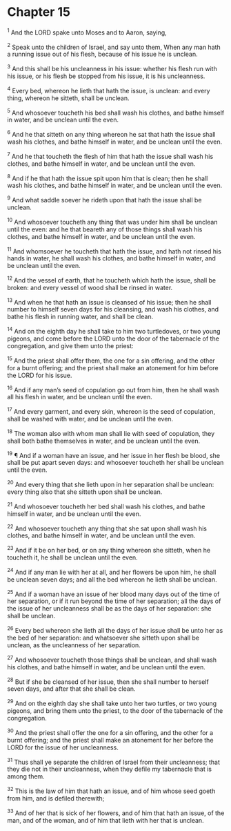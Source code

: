 # Chapter 15

<sup>1</sup> And the LORD spake unto Moses and to Aaron, saying, 

<sup>2</sup> Speak unto the children of Israel, and say unto them, When any man hath a running issue out of his flesh, because of his issue he is unclean. 

<sup>3</sup> And this shall be his uncleanness in his issue: whether his flesh run with his issue, or his flesh be stopped from his issue, it is his uncleanness. 

<sup>4</sup> Every bed, whereon he lieth that hath the issue, is unclean: and every thing, whereon he sitteth, shall be unclean. 

<sup>5</sup> And whosoever toucheth his bed shall wash his clothes, and bathe himself in water, and be unclean until the even. 

<sup>6</sup> And he that sitteth on any thing whereon he sat that hath the issue shall wash his clothes, and bathe himself in water, and be unclean until the even. 

<sup>7</sup> And he that toucheth the flesh of him that hath the issue shall wash his clothes, and bathe himself in water, and be unclean until the even. 

<sup>8</sup> And if he that hath the issue spit upon him that is clean; then he shall wash his clothes, and bathe himself in water, and be unclean until the even. 

<sup>9</sup> And what saddle soever he rideth upon that hath the issue shall be unclean. 

<sup>10</sup> And whosoever toucheth any thing that was under him shall be unclean until the even: and he that beareth any of those things shall wash his clothes, and bathe himself in water, and be unclean until the even. 

<sup>11</sup> And whomsoever he toucheth that hath the issue, and hath not rinsed his hands in water, he shall wash his clothes, and bathe himself in water, and be unclean until the even. 

<sup>12</sup> And the vessel of earth, that he toucheth which hath the issue, shall be broken: and every vessel of wood shall be rinsed in water. 

<sup>13</sup> And when he that hath an issue is cleansed of his issue; then he shall number to himself seven days for his cleansing, and wash his clothes, and bathe his flesh in running water, and shall be clean. 

<sup>14</sup> And on the eighth day he shall take to him two turtledoves, or two young pigeons, and come before the LORD unto the door of the tabernacle of the congregation, and give them unto the priest: 

<sup>15</sup> And the priest shall offer them, the one for a sin offering, and the other for a burnt offering; and the priest shall make an atonement for him before the LORD for his issue. 

<sup>16</sup> And if any man’s seed of copulation go out from him, then he shall wash all his flesh in water, and be unclean until the even. 

<sup>17</sup> And every garment, and every skin, whereon is the seed of copulation, shall be washed with water, and be unclean until the even. 

<sup>18</sup> The woman also with whom man shall lie with seed of copulation, they shall both bathe themselves in water, and be unclean until the even. 

<sup>19</sup> ¶ And if a woman have an issue, and her issue in her flesh be blood, she shall be put apart seven days: and whosoever toucheth her shall be unclean until the even. 

<sup>20</sup> And every thing that she lieth upon in her separation shall be unclean: every thing also that she sitteth upon shall be unclean. 

<sup>21</sup> And whosoever toucheth her bed shall wash his clothes, and bathe himself in water, and be unclean until the even. 

<sup>22</sup> And whosoever toucheth any thing that she sat upon shall wash his clothes, and bathe himself in water, and be unclean until the even. 

<sup>23</sup> And if it be on her bed, or on any thing whereon she sitteth, when he toucheth it, he shall be unclean until the even. 

<sup>24</sup> And if any man lie with her at all, and her flowers be upon him, he shall be unclean seven days; and all the bed whereon he lieth shall be unclean. 

<sup>25</sup> And if a woman have an issue of her blood many days out of the time of her separation, or if it run beyond the time of her separation; all the days of the issue of her uncleanness shall be as the days of her separation: she shall be unclean. 

<sup>26</sup> Every bed whereon she lieth all the days of her issue shall be unto her as the bed of her separation: and whatsoever she sitteth upon shall be unclean, as the uncleanness of her separation. 

<sup>27</sup> And whosoever toucheth those things shall be unclean, and shall wash his clothes, and bathe himself in water, and be unclean until the even. 

<sup>28</sup> But if she be cleansed of her issue, then she shall number to herself seven days, and after that she shall be clean. 

<sup>29</sup> And on the eighth day she shall take unto her two turtles, or two young pigeons, and bring them unto the priest, to the door of the tabernacle of the congregation. 

<sup>30</sup> And the priest shall offer the one for a sin offering, and the other for a burnt offering; and the priest shall make an atonement for her before the LORD for the issue of her uncleanness. 

<sup>31</sup> Thus shall ye separate the children of Israel from their uncleanness; that they die not in their uncleanness, when they defile my tabernacle that is among them. 

<sup>32</sup> This is the law of him that hath an issue, and of him whose seed goeth from him, and is defiled therewith; 

<sup>33</sup> And of her that is sick of her flowers, and of him that hath an issue, of the man, and of the woman, and of him that lieth with her that is unclean. 



